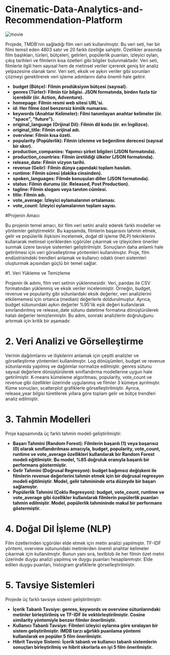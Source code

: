 # Cinematic-Data-Analytics-and-Recommendation-Platform

![movie](https://github.com/user-attachments/assets/78507f89-5b83-4d01-b937-c1f76344046d)

Projede, TMDB'nin sağladığı film veri seti kullanılmıştır. Bu veri seti, her bir filmi temsil eden 4803 satır ve 20 farklı özelliğe sahiptir. Özellikler arasında film başlıkları, türleri, bütçeleri, gelirleri, popülerlik puanları, izleyici oyları, çıkış tarihleri ve filmlerin kısa özetleri gibi bilgiler bulunmaktadır. Veri seti, filmlerle ilgili hem sayısal hem de metinsel veriler içererek geniş bir analiz yelpazesine olanak tanır. Veri seti, eksik ve aykırı veriler gibi sorunları çözmeyi gerektirerek veri işleme adımlarını daha önemli hale getirir.

- **budget (Bütçe): Filmin prodüksiyon bütçesi (sayısal).**
- **genres (Türler): Filmin tür bilgisi. JSON formatında, birden fazla tür içerebilir (ör. Action, Adventure).**
- **homepage: Filmin resmi web sitesi URL'si.**
- **id: Her filme özel benzersiz kimlik numarası.**
- **keywords (Anahtar Kelimeler): Filmi tanımlayan anahtar kelimeler (ör. "space", "future").**
- **original_language (Orijinal Dil): Filmin dil kodu (ör. en İngilizce).**
- **original_title: Filmin orijinal adı.**
- **overview: Filmin kısa özeti.**
- **popularity (Popülerlik): Filmin izlenme ve beğenilme derecesi (sayısal bir skor).**
- **production_companies: Yapımcı şirket bilgileri (JSON formatında).**
- **production_countries: Filmin üretildiği ülkeler (JSON formatında).**
- **release_date: Filmin vizyon tarihi.**
- **revenue (Gelir): Filmin dünya çapındaki toplam hasılatı.**
- **runtime: Filmin süresi (dakika cinsinden).**
- **spoken_languages: Filmde konuşulan diller (JSON formatında).**
- **status: Filmin durumu (ör. Released, Post Production).**
- **tagline: Filmin sloganı veya tanıtım cümlesi.**
- **title: Filmin adı.**
- **vote_average: İzleyici oylamalarının ortalaması.**
- **vote_count: İzleyici oylamalarının toplam sayısı.**

#Projenin Amacı 

Bu projenin temel amacı, bir film veri setini analiz ederek farklı modeller ve yöntemler geliştirmektir. Bu kapsamda, filmlerin başarısını tahmin etmek, gelir ve popülerlik ilişkisini incelemek, doğal dil işleme (NLP) tekniklerini kullanarak metinsel içeriklerden içgörüler çıkarmak ve izleyicilere öneriler sunmak üzere tavsiye sistemleri geliştirilmiştir. Sonuçların daha anlamlı hale getirilmesi için veri görselleştirme yöntemleri kullanılmıştır. Proje, film endüstrisindeki trendleri anlamak ve kullanıcı odaklı öneri sistemleri oluşturmak açısından güçlü bir temel sağlar.


#1. Veri Yükleme ve Temizleme

Projenin ilk adımı, film veri setinin yüklenmesidir. Veri, pandas ile CSV formatından yüklenmiş ve eksik veriler incelenmiştir. Örneğin, budget, revenue ve popularity gibi sütunlardaki eksik değerler, veri analizlerini etkilememesi için ortanca (median) değerlerle doldurulmuştur. Ayrıca, budget sütunundaki aykırı değerler %95'lik eşik değeri kullanılarak sınırlandırılmış ve release_date sütunu datetime formatına dönüştürülerek hatalı değerler temizlenmiştir. Bu adım, sonraki analizlerin doğruluğunu artırmak için kritik bir aşamadır.

# 2. Veri Analizi ve Görselleştirme

Verinin dağılımlarını ve ilişkilerini anlamak için çeşitli analizler ve görselleştirme yöntemleri kullanılmıştır. Log dönüşümleri, budget ve revenue sütunlarında yapılmış ve dağılımlar normalize edilmiştir. genres sütunu sayısal değerlere dönüştürülerek sınıflandırma modellerine uygun hale getirilmiştir. K-means kümeleme algoritması, popularity, vote_count ve revenue gibi özellikler üzerinde uygulanmış ve filmler 3 kümeye ayrılmıştır. Küme sonuçları, scatterplot grafiklerle görselleştirilmiştir. Ayrıca, release_year bilgisi türetilerek yıllara göre toplam gelir ve bütçe trendleri analiz edilmiştir.

# 3. Tahmin Modelleri

Proje kapsamında üç farklı tahmin modeli geliştirilmiştir:

- **Başarı Tahmini (Random Forest): Filmlerin başarılı (1) veya başarısız (0) olarak sınıflandırılması amacıyla, budget, popularity, vote_count, runtime ve vote_average özellikleri kullanılarak bir Random Forest modeli eğitilmiştir. Bu model, %85 doğruluk oranıyla başarılı bir performans göstermiştir.**
- **Gelir Tahmini (Doğrusal Regresyon): budget bağımsız değişkeni ile filmlerin revenue değerlerini tahmin etmek için bir doğrusal regresyon modeli eğitilmiştir. Model, gelir tahmininde orta düzeyde bir başarı sağlamıştır.**
- **Popülerlik Tahmini (Çoklu Regresyon): budget, vote_count, runtime ve vote_average gibi özellikler kullanılarak filmlerin popülerlik puanları tahmin edilmiştir. Model, popülerlik tahmininde makul bir performans göstermiştir.**
  
# 4. Doğal Dil İşleme (NLP)

Film özetlerinden içgörüler elde etmek için metin analizi yapılmıştır. TF-IDF yöntemi, overview sütunundaki metinlerden önemli anahtar kelimeler çıkarmak için kullanılmıştır. Bunun yanı sıra, textblob ile her filmin özet metni üzerinde duygu analizi yapılmış ve duygu puanları hesaplanmıştır. Elde edilen duygu puanları, histogram grafiklerle görselleştirilmiştir.

# 5. Tavsiye Sistemleri

Projede üç farklı tavsiye sistemi geliştirilmiştir:

- **İçerik Tabanlı Tavsiye: genres, keywords ve overview sütunlarındaki metinler birleştirilmiş ve TF-IDF ile vektörleştirilmiştir. Cosine similarity yöntemiyle benzer filmler önerilmiştir.**
- **Kullanıcı Tabanlı Tavsiye: Filmleri izleyici oylarına göre sıralayan bir sistem geliştirilmiştir. IMDB tarzı ağırlıklı puanlama yöntemi kullanılarak en popüler 5 film önerilmiştir.**
- **Hibrit Tavsiye Sistemi: İçerik tabanlı ve kullanıcı tabanlı sistemlerin sonuçları birleştirilmiş ve hibrit skorlarla en iyi 5 film önerilmiştir.**
